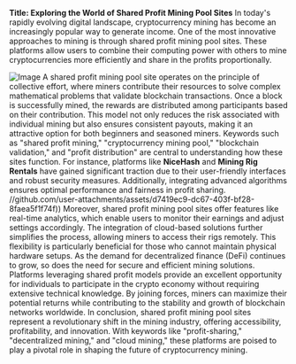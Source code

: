 **Title: Exploring the World of Shared Profit Mining Pool Sites**
In today's rapidly evolving digital landscape, cryptocurrency mining has become an increasingly popular way to generate income. One of the most innovative approaches to mining is through shared profit mining pool sites. These platforms allow users to combine their computing power with others to mine cryptocurrencies more efficiently and share in the profits proportionally.

![Image](https://github.com/user-attachments/assets/d7419ec9-dc67-403f-bf28-8faea5f1f74f)
A shared profit mining pool site operates on the principle of collective effort, where miners contribute their resources to solve complex mathematical problems that validate blockchain transactions. Once a block is successfully mined, the rewards are distributed among participants based on their contribution. This model not only reduces the risk associated with individual mining but also ensures consistent payouts, making it an attractive option for both beginners and seasoned miners.
Keywords such as "shared profit mining," "cryptocurrency mining pool," "blockchain validation," and "profit distribution" are central to understanding how these sites function. For instance, platforms like **NiceHash** and **Mining Rig Rentals** have gained significant traction due to their user-friendly interfaces and robust security measures. Additionally, integrating advanced algorithms ensures optimal performance and fairness in profit sharing.
 //github.com/user-attachments/assets/d7419ec9-dc67-403f-bf28-8faea5f1f74f))
Moreover, shared profit mining pool sites offer features like real-time analytics, which enable users to monitor their earnings and adjust settings accordingly. The integration of cloud-based solutions further simplifies the process, allowing miners to access their rigs remotely. This flexibility is particularly beneficial for those who cannot maintain physical hardware setups.
As the demand for decentralized finance (DeFi) continues to grow, so does the need for secure and efficient mining solutions. Platforms leveraging shared profit models provide an excellent opportunity for individuals to participate in the crypto economy without requiring extensive technical knowledge. By joining forces, miners can maximize their potential returns while contributing to the stability and growth of blockchain networks worldwide.
In conclusion, shared profit mining pool sites represent a revolutionary shift in the mining industry, offering accessibility, profitability, and innovation. With keywords like "profit-sharing," "decentralized mining," and "cloud mining," these platforms are poised to play a pivotal role in shaping the future of cryptocurrency mining.
